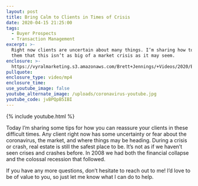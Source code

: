 ```yaml
---
layout: post
title: Bring Calm to Clients in Times of Crisis
date: 2020-04-15 21:25:00
tags:
  - Buyer Prospects
  - Transaction Management
excerpt: >-
  Right now clients are uncertain about many things. I’m sharing how to reassure
  them that this isn’t as big of a market crisis as it may seem.
enclosure: >-
  https://vyralmarketing.s3.amazonaws.com/Brett+Jennings/+Videos/2020/Bring+Calm+to+Clients+in+Times+of+Crisis.mp4
pullquote:
enclosure_type: video/mp4
enclosure_time:
use_youtube_image: false
youtube_alternate_image: /uploads/coronavirus-youtube.jpg
youtube_code: jvBPQpB5IBI
---
```


{% include youtube.html %}

Today I’m sharing some tips for how you can reassure your clients in these difficult times. Any client right now has some uncertainty or fear about the coronavirus, the market, and where things may be heading. During a crisis or crash, real estate is still the safest place to be. It’s not as if we haven’t seen crises and crashes before. In 2008 we had both the financial collapse and the colossal recession that followed.

If you have any more questions, don’t hesitate to reach out to me\! I’d love to be of value to you, so just let me know what I can do to help.